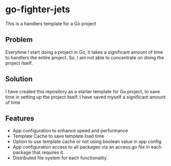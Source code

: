 # go-fighter-jets
This is a handlers template for a Go project

## Problem
Everytime I start doing a project in Go, it takes a significant amount of time to handlers the entire project. So, I am not able to concentrate on doing the project itself.

## Solution
I have created this repository as a starter template for Go project, to save time in setting up the project itself. I have saved myself a significant amount of time

## Features
 - App configuration to enhance speed and performance
 - Template Cache to save template load time
 - Option to use template cache or not using boolean value in app config
 - App configuration access to all packages via an access.go file in each package that requires it.
 - Distributed file system for each functionality.
